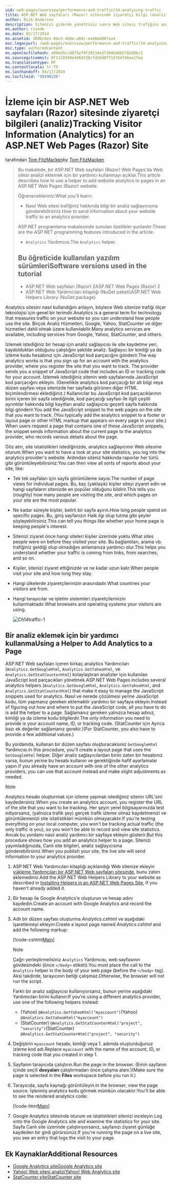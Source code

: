 ```yaml
---
uid: web-pages/overview/performance-and-traffic/14-analyzing-traffic
title: ASP.NET Web sayfaları (Razor) sitesinde ziyaretçi bilgi (analiz) izleme | Microsoft Docs
author: Rick-Anderson
description: Sitenizi giderek yönettiniz sonra Web sitesi trafiğini analiz etmek isteyebilirsiniz.
ms.author: riande
ms.date: 02/17/2014
ms.assetid: 360bc6e1-84c5-4b8e-a84c-ea48ab807aa4
msc.legacyurl: /web-pages/overview/performance-and-traffic/14-analyzing-traffic
msc.type: authoredcontent
ms.openlocfilehash: a99ed5cc8875ef9f39234e3f394b46b5782d0bc1
ms.sourcegitcommit: 0f1119340e4464720cfd16d0ff15764746ea1fea
ms.translationtype: MT
ms.contentlocale: tr-TR
ms.lasthandoff: 04/17/2019
ms.locfileid: "59390226"
---
```

# <a name="tracking-visitor-information-analytics-for-an-aspnet-web-pages-razor-site"></a><span data-ttu-id="0a27b-103">İzleme için bir ASP.NET Web sayfaları (Razor) sitesinde ziyaretçi bilgileri (analiz)</span><span class="sxs-lookup"><span data-stu-id="0a27b-103">Tracking Visitor Information (Analytics) for an ASP.NET Web Pages (Razor) Site</span></span>

<span data-ttu-id="0a27b-104">tarafından [Tom FitzMacken](https://github.com/tfitzmac)</span><span class="sxs-lookup"><span data-stu-id="0a27b-104">by [Tom FitzMacken](https://github.com/tfitzmac)</span></span>

> <span data-ttu-id="0a27b-105">Bu makalede, bir ASP.NET Web sayfaları (Razor) Web Pages'da Web sitesi analizi eklemek için bir yardımcı kullanmayı açıklar.</span><span class="sxs-lookup"><span data-stu-id="0a27b-105">This article describes how to use a helper to add website analytics to pages in an ASP.NET Web Pages (Razor) website.</span></span>
> 
> <span data-ttu-id="0a27b-106">Öğrenecekleriniz:</span><span class="sxs-lookup"><span data-stu-id="0a27b-106">What you'll learn:</span></span>
> 
> - <span data-ttu-id="0a27b-107">Nasıl Web sitesi trafiğiniz hakkında bilgi bir analiz sağlayıcısına gönderebilirsiniz.</span><span class="sxs-lookup"><span data-stu-id="0a27b-107">How to send information about your website traffic to an analytics provider.</span></span>
> 
> <span data-ttu-id="0a27b-108">ASP.NET programlama makalesinde sunulan özellikler şunlardır:</span><span class="sxs-lookup"><span data-stu-id="0a27b-108">These are the ASP.NET programming features introduced in the article:</span></span>
> 
> - <span data-ttu-id="0a27b-109">`Analytics` Yardımcısı.</span><span class="sxs-lookup"><span data-stu-id="0a27b-109">The `Analytics` helper.</span></span>
>   
> 
> ## <a name="software-versions-used-in-the-tutorial"></a><span data-ttu-id="0a27b-110">Bu öğreticide kullanılan yazılım sürümleri</span><span class="sxs-lookup"><span data-stu-id="0a27b-110">Software versions used in the tutorial</span></span>
> 
> 
> - <span data-ttu-id="0a27b-111">ASP.NET Web sayfaları (Razor) 2</span><span class="sxs-lookup"><span data-stu-id="0a27b-111">ASP.NET Web Pages (Razor) 2</span></span>
> - <span data-ttu-id="0a27b-112">ASP.NET Web Yardımcıları kitaplığı (NuGet paketi)</span><span class="sxs-lookup"><span data-stu-id="0a27b-112">ASP.NET Web Helpers Library (NuGet package)</span></span>


<span data-ttu-id="0a27b-113">Analytics sitesini nasıl kullandığını anlayın, böylece Web sitenize trafiği ölçer teknolojisi için genel bir terimdir.</span><span class="sxs-lookup"><span data-stu-id="0a27b-113">Analytics is a general term for technology that measures traffic on your website so you can understand how people use the site.</span></span> <span data-ttu-id="0a27b-114">Birçok Analiz Hizmetleri, Google, Yahoo, StatCounter ve diğer hizmetleri dahil olmak üzere kullanılabilir.</span><span class="sxs-lookup"><span data-stu-id="0a27b-114">Many analytics services are available, including services from Google, Yahoo, StatCounter, and others.</span></span>

<span data-ttu-id="0a27b-115">İzlemek istediğiniz bir hesap için analiz sağlayıcısı ile site kaydetme yeri, kaydolduktan olduğunu çalıştığını şekilde analiz. Sağlayıcı bir kimliği ya da izleme kodu hesabınız için JavaScript kod parçacığını gönderir.</span><span class="sxs-lookup"><span data-stu-id="0a27b-115">The way analytics works is that you sign up for an account with the analytics provider, where you register the site that you want to track. The provider sends you a snippet of JavaScript code that includes an ID or tracking code for your account.</span></span> <span data-ttu-id="0a27b-116">İzlemek istediğiniz sitenin web sayfalarında JavaScript kod parçacığını ekleyin. (Genellikle analytics kod parçacığı bir alt bilgi veya düzen sayfası veya sitenizde her sayfada görünen diğer HTML biçimlendirmesi eklediğiniz.) Kullanıcılar bu JavaScript kod parçacıklarının birini içeren bir sayfa istediğinde, kod parçacığı sayfası ile ilgili çeşitli ayrıntılar hakkında bilgi kayıtları analiz sağlayıcısı geçerli sayfa hakkında bilgi gönderir.</span><span class="sxs-lookup"><span data-stu-id="0a27b-116">You add the JavaScript snippet to the web pages on the site that you want to track. (You typically add the analytics snippet to a footer or layout page or other HTML markup that appears on every page in your site.) When users request a page that contains one of these JavaScript snippets, the snippet sends information about the current page to the analytics provider, who records various details about the page.</span></span>

<span data-ttu-id="0a27b-117">Göz atın, site istatistikleri istediğinizde, analytics sağlayıcının Web sitesine oturum.</span><span class="sxs-lookup"><span data-stu-id="0a27b-117">When you want to have a look at your site statistics, you log into the analytics provider's website.</span></span> <span data-ttu-id="0a27b-118">Ardından siteniz hakkında raporlar her türlü gibi görüntüleyebilirsiniz:</span><span class="sxs-lookup"><span data-stu-id="0a27b-118">You can then view all sorts of reports about your site, like:</span></span>

- <span data-ttu-id="0a27b-119">Tek tek sayfaları için sayfa görüntüleme sayısı.</span><span class="sxs-lookup"><span data-stu-id="0a27b-119">The number of page views for individual pages.</span></span> <span data-ttu-id="0a27b-120">Bu, kaç (yaklaşık) kişiler siteyi ziyaret edin ve hangi sayfaların sitenizde en popüler olduğunu bildirir.</span><span class="sxs-lookup"><span data-stu-id="0a27b-120">This tells you (roughly) how many people are visiting the site, and which pages on your site are the most popular.</span></span>
- <span data-ttu-id="0a27b-121">Ne kadar süreyle kişiler, belirli bir sayfa ayırın.</span><span class="sxs-lookup"><span data-stu-id="0a27b-121">How long people spend on specific pages.</span></span> <span data-ttu-id="0a27b-122">Bu, giriş sayfanızın Halk ilgi olup tutma gibi şeyler söyleyebilirsiniz.</span><span class="sxs-lookup"><span data-stu-id="0a27b-122">This can tell you things like whether your home page is keeping people's interest.</span></span>
- <span data-ttu-id="0a27b-123">Sitenizi ziyaret önce hangi siteleri kişiler üzerinde yoktu.</span><span class="sxs-lookup"><span data-stu-id="0a27b-123">What sites people were on before they visited your site.</span></span> <span data-ttu-id="0a27b-124">Bu bağlantıları, arama vb. trafiğiniz geldiği olup olmadığını anlamanıza yardımcı olur.</span><span class="sxs-lookup"><span data-stu-id="0a27b-124">This helps you understand whether your traffic is coming from links, from searches, and so on.</span></span>
- <span data-ttu-id="0a27b-125">Kişiler, sitenizi ziyaret ettiğinizde ve ne kadar uzun kalır.</span><span class="sxs-lookup"><span data-stu-id="0a27b-125">When people visit your site and how long they stay.</span></span>
- <span data-ttu-id="0a27b-126">Hangi ülkelerde ziyaretçilerinizin arasındadır.</span><span class="sxs-lookup"><span data-stu-id="0a27b-126">What countries your visitors are from.</span></span>
- <span data-ttu-id="0a27b-127">Hangi tarayıcılar ve işletim sistemleri ziyaretçilerinizin kullanmaktadır.</span><span class="sxs-lookup"><span data-stu-id="0a27b-127">What browsers and operating systems your visitors are using.</span></span>

    ![Ch14traffic-1](14-analyzing-traffic/_static/image1.jpg)

## <a name="using-a-helper-to-add-analytics-to-a-page"></a><span data-ttu-id="0a27b-129">Bir analiz eklemek için bir yardımcı kullanma</span><span class="sxs-lookup"><span data-stu-id="0a27b-129">Using a Helper to Add Analytics to a Page</span></span>

<span data-ttu-id="0a27b-130">ASP.NET Web sayfaları içeren birkaç analytics Yardımcıları (`Analytics.GetGoogleHtml`, `Analytics.GetYahooHtml`, ve `Analytics.GetStatCounterHtml`) kolaylaştıran analizler için kullanılan JavaScript kod parçacıkları yönetmek.</span><span class="sxs-lookup"><span data-stu-id="0a27b-130">ASP.NET Web Pages includes several analytics helpers (`Analytics.GetGoogleHtml`, `Analytics.GetYahooHtml`, and `Analytics.GetStatCounterHtml`) that make it easy to manage the JavaScript snippets used for analytics.</span></span> <span data-ttu-id="0a27b-131">Nasıl ve nerede çözülmesi yerine JavaScript kodu, tüm yapmanız gereken eklemektir yardımcı bir sayfaya ekleyin.</span><span class="sxs-lookup"><span data-stu-id="0a27b-131">Instead of figuring out how and where to put the JavaScript code, all you have to do is add the helper to a page.</span></span> <span data-ttu-id="0a27b-132">Sağlamanız gereken yalnızca hesap adınız, kimliği ya da izleme kodu bilgilerdir.</span><span class="sxs-lookup"><span data-stu-id="0a27b-132">The only information you need to provide is your account name, ID, or tracking code.</span></span> <span data-ttu-id="0a27b-133">(StatCounter için Ayrıca bazı ek değerler sağlamanız gerekir.)</span><span class="sxs-lookup"><span data-stu-id="0a27b-133">(For StatCounter, you also have to provide a few additional values.)</span></span>

<span data-ttu-id="0a27b-134">Bu yordamda, kullanan bir düzen sayfası oluşturacaksınız `GetGoogleHtml` Yardımcısı.</span><span class="sxs-lookup"><span data-stu-id="0a27b-134">In this procedure, you'll create a layout page that uses the `GetGoogleHtml` helper.</span></span> <span data-ttu-id="0a27b-135">Diğer analiz sağlayıcılardan birini zaten bir hesabınız varsa, bunun yerine bu hesabı kullanın ve gerektiğinde hafif ayarlamalar yapın.</span><span class="sxs-lookup"><span data-stu-id="0a27b-135">If you already have an account with one of the other analytics providers, you can use that account instead and make slight adjustments as needed.</span></span>

> [!NOTE]
> <span data-ttu-id="0a27b-136">Analytics hesabı oluşturmak için izleme yapmak istediğiniz sitenin URL'sini kaydedersiniz.</span><span class="sxs-lookup"><span data-stu-id="0a27b-136">When you create an analytics account, you register the URL of the site that you want to be tracking.</span></span> <span data-ttu-id="0a27b-137">Her şeyin yerel bilgisayarınızda test ediyorsanız, (yalnızca trafik şey) gerçek trafik izleme olmaz kaydetmenizi ve görüntülemenizi site istatistikleri mümkün olmayacaktır.</span><span class="sxs-lookup"><span data-stu-id="0a27b-137">If you're testing everything on your local computer, you won't be tracking actual traffic (the only traffic is you), so you won't be able to record and view site statistics.</span></span> <span data-ttu-id="0a27b-138">Ancak bu yordamı nasıl analiz yardımcı bir sayfaya ekleyin gösterir.</span><span class="sxs-lookup"><span data-stu-id="0a27b-138">But this procedure shows how you add an analytics helper to a page.</span></span> <span data-ttu-id="0a27b-139">Sitenizi yayımladığınızda, Canlı site bilgileri, analiz sağlayıcısına gönderebilirsiniz.</span><span class="sxs-lookup"><span data-stu-id="0a27b-139">When you publish your site, the live site will send information to your analytics provider.</span></span>


1. <span data-ttu-id="0a27b-140">ASP.NET Web Yardımcıları kitaplığı açıklandığı Web sitenize ekleyin [yükleme Yardımcıları bir ASP.NET Web sayfaları sitesinde](https://go.microsoft.com/fwlink/?LinkId=252372), bunu zaten eklemediniz.</span><span class="sxs-lookup"><span data-stu-id="0a27b-140">Add the ASP.NET Web Helpers Library to your website as described in [Installing Helpers in an ASP.NET Web Pages Site](https://go.microsoft.com/fwlink/?LinkId=252372), if you haven't already added it.</span></span>
2. <span data-ttu-id="0a27b-141">Bir hesap ile Google Analytics'e oluşturun ve hesap adını kaydedin.</span><span class="sxs-lookup"><span data-stu-id="0a27b-141">Create an account with Google Analytics and record the account name.</span></span>
3. <span data-ttu-id="0a27b-142">Adlı bir düzen sayfası oluşturma *Analytics.cshtml* ve aşağıdaki işaretlemeyi ekleyin:</span><span class="sxs-lookup"><span data-stu-id="0a27b-142">Create a layout page named *Analytics.cshtml* and add the following markup:</span></span>

    [!code-cshtml[Main](14-analyzing-traffic/samples/sample1.cshtml)]

    > [!NOTE]
    > <span data-ttu-id="0a27b-143">Çağrı yerleştirmelisiniz `Analytics` Yardımcısı, web sayfasının gövdesindeki (önce `</body>` etiketi).</span><span class="sxs-lookup"><span data-stu-id="0a27b-143">You must place the call to the `Analytics` helper in the body of your web page (before the `</body>` tag).</span></span> <span data-ttu-id="0a27b-144">Aksi takdirde, tarayıcının betiği çalışmaz.</span><span class="sxs-lookup"><span data-stu-id="0a27b-144">Otherwise, the browser will not run the script.</span></span>

    <span data-ttu-id="0a27b-145">Farklı bir analiz sağlayıcısı kullanıyorsanız, bunun yerine aşağıdaki Yardımcıları birini kullanın:</span><span class="sxs-lookup"><span data-stu-id="0a27b-145">If you're using a different analytics provider, use one of the following helpers instead:</span></span>

    - <span data-ttu-id="0a27b-146">(Yahoo) `@Analytics.GetYahooHtml("myaccount")`</span><span class="sxs-lookup"><span data-stu-id="0a27b-146">(Yahoo) `@Analytics.GetYahooHtml("myaccount")`</span></span>
    - <span data-ttu-id="0a27b-147">(StatCounter) `@Analytics.GetStatCounterHtml("project", "security")`</span><span class="sxs-lookup"><span data-stu-id="0a27b-147">(StatCounter) `@Analytics.GetStatCounterHtml("project", "security")`</span></span>
4. <span data-ttu-id="0a27b-148">Değiştirin `myaccount` hesabı, kimliği veya 1. adımda oluşturduğunuz izleme kod adı.</span><span class="sxs-lookup"><span data-stu-id="0a27b-148">Replace `myaccount` with the name of the account, ID, or tracking code that you created in step 1.</span></span>
5. <span data-ttu-id="0a27b-149">Sayfanın tarayıcıda çalıştırın.</span><span class="sxs-lookup"><span data-stu-id="0a27b-149">Run the page in the browser.</span></span> <span data-ttu-id="0a27b-150">(Emin sayfanın içinde seçili **dosyaları** çalıştırmadan önce çalışma alanı.)</span><span class="sxs-lookup"><span data-stu-id="0a27b-150">(Make sure the page is selected in the **Files** workspace before you run it.)</span></span>
6. <span data-ttu-id="0a27b-151">Tarayıcıda, sayfa kaynağı görüntüleyin.</span><span class="sxs-lookup"><span data-stu-id="0a27b-151">In the browser, view the page source.</span></span> <span data-ttu-id="0a27b-152">İşlenmiş analytics kodu görmek mümkün olacaktır:</span><span class="sxs-lookup"><span data-stu-id="0a27b-152">You'll be able to see the rendered analytics code:</span></span>

    [!code-html[Main](14-analyzing-traffic/samples/sample2.html)]
7. <span data-ttu-id="0a27b-153">Google Analytics sitesinde oturum ve istatistikleri sitenizi inceleyin.</span><span class="sxs-lookup"><span data-stu-id="0a27b-153">Log onto the Google Analytics site and examine the statistics for your site.</span></span> <span data-ttu-id="0a27b-154">Sayfa Canlı site üzerinde çalıştırıyorsanız, sayfanızı ziyaret günlüğe kaydeden bir girdi görürsünüz.</span><span class="sxs-lookup"><span data-stu-id="0a27b-154">If you're running the page on a live site, you see an entry that logs the visit to your page.</span></span>

<a id="Additional_Resources"></a>
## <a name="additional-resources"></a><span data-ttu-id="0a27b-155">Ek Kaynaklar</span><span class="sxs-lookup"><span data-stu-id="0a27b-155">Additional Resources</span></span>

- [<span data-ttu-id="0a27b-156">Google Analytics site</span><span class="sxs-lookup"><span data-stu-id="0a27b-156">Google Analytics site</span></span>](https://www.google.com/analytics/)
- [<span data-ttu-id="0a27b-157">Yahoo! Web sitesi analizi</span><span class="sxs-lookup"><span data-stu-id="0a27b-157">Yahoo! Web Analytics site</span></span>](http://help.yahoo.com/l/us/yahoo/ywa/)
- [<span data-ttu-id="0a27b-158">StatCounter site</span><span class="sxs-lookup"><span data-stu-id="0a27b-158">StatCounter site</span></span>](http://statcounter.com/)
